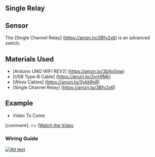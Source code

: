 ## Single Relay

## Sensor
The [Single Channel Relay] (https://amzn.to/3Bfv2x6) is an advanced switch.

## Materials Used
 - [Arduino UNO WIFI REV2] (https://amzn.to/3bXp0qw) 
 - [USB Type-B Cable] (https://amzn.to/3yrHfMk) 
 - [Wires Cables] (https://amzn.to/3ykkRnR) 
 - [Single Channel Relay] (https://amzn.to/3Bfv2x6)
    
## Example
- Video To Come

[comment]: <> ([Watch the Video](https://www.goprogro.com/) 

### Wiring Guide
[![Alt text](https://goprogro.com/wp-content/uploads/2022/07/uno-wifi-rev2-single-channel-relay-sm.png "Title")](https://goprogro.com/code/8-channel-relay/)